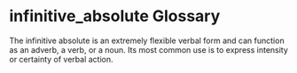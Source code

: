 # infinitive_absolute Glossary
The infinitive absolute is an extremely flexible verbal form and can function as an adverb, a verb, or a noun.  Its most common use is to express intensity or certainty of verbal action.
